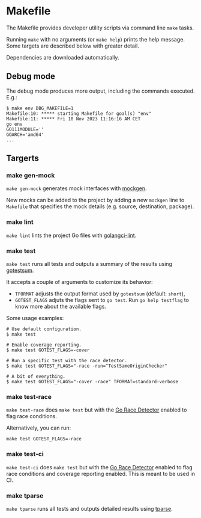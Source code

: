 # Makefile

The Makefile provides developer utility scripts via command line `make` tasks.

Running `make` with no arguments (or `make help`) prints the help message. Some
targets are described below with greater detail.

Dependencies are downloaded automatically.

## Debug mode

The debug mode produces more output, including the commands executed. E.g.:

```shell
$ make env DBG_MAKEFILE=1
Makefile:10: ***** starting Makefile for goal(s) "env"
Makefile:11: ***** Fri 10 Nov 2023 11:16:16 AM CET
go env
GO111MODULE=''
GOARCH='amd64'
...
```

## Targerts

### make gen-mock

`make gen-mock` generates mock interfaces with [mockgen](https://github.com/golang/mock).

New mocks can be added to the project by adding a new `mockgen` line to
`Makefile` that specifies the mock details (e.g. source, destination, package).

### make lint

`make lint` lints the project Go files with
[golangci-lint](https://github.com/golangci/golangci-lint).

### make test

`make test` runs all tests and outputs a summary of the results using
[gotestsum](https://pkg.go.dev/gotest.tools/gotestsum).

It accepts a couple of arguments to customize its behavior:

- `TFORMAT` adjusts the output format used by `gotestsum` (default: `short`),
- `GOTEST_FLAGS` adjuts the flags sent to `go test`. Run `go help testflag` to
  know more about the available flags.

Some usage examples:

```shell
# Use default configuration.
$ make test

# Enable coverage reporting.
$ make test GOTEST_FLAGS=-cover

# Run a specific test with the race detector.
$ make test GOTEST_FLAGS="-race -run=^TestSameOriginChecker"

# A bit of everything.
$ make test GOTEST_FLAGS="-cover -race" TFORMAT=standard-verbose
```

### make test-race

`make test-race` does `make test` but with the
[Go Race Detector](https://go.dev/blog/race-detector) enabled to flag race
conditions.

Alternatively, you can run:

```shell
make test GOTEST_FLAGS=-race
```

### make test-ci

`make test-ci` does `make test` but with the
[Go Race Detector](https://go.dev/blog/race-detector) enabled to flag race
conditions and coverage reporting enabled. This is meant to be used in CI.

### make tparse

`make tparse` runs all tests and outputs detailed results using
[tparse](https://github.com/mfridman/tparse).
